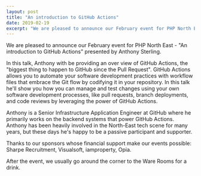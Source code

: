 ```yaml
---
layout: post
title: "An introduction to GitHub Actions"
date: 2019-02-19
excerpt: "We are pleased to announce our February event for PHP North East - \"An introduction to GitHub Actions\" presented by Anthony Sterling"
---
```

We are pleased to announce our February event for PHP North East - "An introduction to GitHub Actions" presented by Anthony Sterling.

In this talk, Anthony with be providing an over view of GitHub Actions, the "biggest thing to happen to GitHub since the Pull Request". GitHub Actions allows you to automate your software development practices with workflow files that embrace the Git flow by codifying it in your repository. In this talk he'll show you how you can manage and test changes using your own software development processes, like pull requests, branch deployments, and code reviews by leveraging the power of GitHub Actions.

Anthony is a Senior Infrastructure Application Engineer at GitHub where he primarily works on the backend systems that power GitHub Actions. Anthony has been heavily involved in the North-East tech scene for many years, but these days he's happy to be a passive participant and supporter.

Thanks to our sponsors whose financial support make our events possible: Sharpe Recruitment, Visualsoft, iamproperty, Opia.

After the event, we usually go around the corner to the Ware Rooms for a drink.